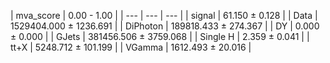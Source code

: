 | mva_score | 0.00 - 1.00 |
| --- | --- | --- |
| signal | 61.150 $\pm$ 0.128 |
| Data | 1529404.000 $\pm$ 1236.691 |
| DiPhoton | 189818.433 $\pm$ 274.367 |
| DY | 0.000 $\pm$ 0.000 |
| GJets | 381456.506 $\pm$ 3759.068 |
| Single H | 2.359 $\pm$ 0.041 |
| tt+X | 5248.712 $\pm$ 101.199 |
| VGamma | 1612.493 $\pm$ 20.016 |


